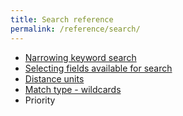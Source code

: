```yaml
---
title: Search reference
permalink: /reference/search/
---
```


* [Narrowing keyword search](./narrowing-keyword-search) 
* [Selecting fields available for search](./selecting-fields-for-search)
* [Distance units](./distance-units) 
* [Match type - wildcards](./keyword-match-type) 
* Priority
